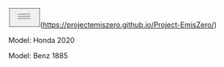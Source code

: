 <img src="thing1.png" alt="hi" class="inline"/>(https://projectemiszero.github.io/Project-EmisZero/)

Model: Honda 2020

Model: Benz 1885
